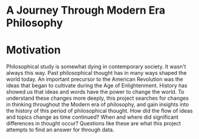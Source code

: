 # A Journey Through Modern Era Philosophy

# Motivation
Philosophical study is somewhat dying in contemporary society.  It wasn't always this way.  Past philosophical thought has in many ways shaped the world today.  An important precursor to the American Revolution was the ideas that began to cultivate during the Age of Enlightenment.  History has showed us that ideas and words have the power to change the world.  To understand these changes more deeply, this project searches for changes in thinking throughout the Modern era of philosophy, and gain insights into the history of this period of philosophical thought.  How did the flow of ideas and topics change as time continued?  When and where did significant differences in thought occur?  Questions like these are what this project attempts to find an answer for through data.
